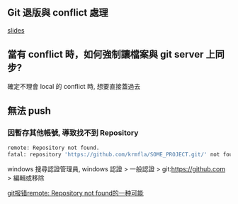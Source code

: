 ## Git 退版與 conflict 處理

[slides](https://slides.com/krmfla/deck-11#/)

## 當有 conflict 時，如何強制讓檔案與 git server 上同步?

確定不理會 local 的 conflict 時, 想要直接蓋過去

## 無法 push

### 因暫存其他帳號, 導致找不到 Repository

```sh
remote: Repository not found.
fatal: repository 'https://github.com/krmfla/SOME_PROJECT.git/' not found
```

windows 搜尋認證管理員, windows 認證 > 一般認證 > git:https://github.com > 編輯或移除

[git报错remote: Repository not found的一种可能](https://www.jianshu.com/p/5eb3a91458de)
